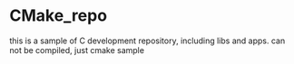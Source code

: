 CMake_repo
==========

 this is a sample of C development repository, including libs and apps. can not be compiled, just cmake sample
